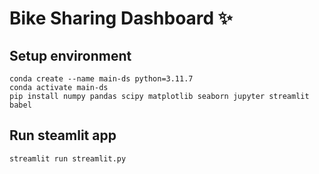# Bike Sharing Dashboard ✨

## Setup environment
```
conda create --name main-ds python=3.11.7
conda activate main-ds
pip install numpy pandas scipy matplotlib seaborn jupyter streamlit babel
```

## Run steamlit app
```
streamlit run streamlit.py
```

